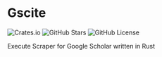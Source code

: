 # Gscite

![Crates.io](https://img.shields.io/crates/l/gscite?style=flat-square)
![GitHub Stars](https://img.shields.io/github/stars/bertof/gscite?style=flat-square)
![GitHub License](https://img.shields.io/github/license/bertof/gscite)

Execute
Scraper for Google Scholar written in Rust
